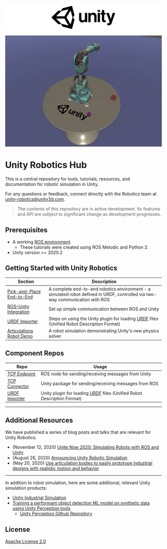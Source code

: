 ![](images/unity-wide.png)

<p align="center"><img src="tutorials/pick_and_place/img/0_pick_place.gif" width="600"/></p>

# Unity Robotics Hub

This is a central repository for tools, tutorials, resources, and documentation for robotic simulation in Unity.

For any questions or feedback, connect directly with the Robotics team at [unity-robotics@unity3d.com](mailto:unity-robotics@unity3d.com).

> The contents of this repository are in active development. Its features and API are subject to significant change as development progresses.

## Prerequisites
- A working [ROS environment](https://www.ros.org/install/)
	- These tutorials were created using ROS Melodic and Python 2.
- Unity version >= 2020.2

## Getting Started with Unity Robotics

| Section | Description |
|---|---|
| [Pick-and-Place End-to-End](tutorials/pick_and_place/README.md) | A complete end-to-end robotics environment - a simulated robot defined in URDF, controlled via two-way communication with ROS |
| [ROS–Unity Integration](tutorials/ros_unity_integration/README.md) | Set up simple communication between ROS and Unity |
| [URDF Importer](tutorials/urdf_importer/urdf_tutorial.md) | Steps on using the Unity plugin for loading [URDF](http://wiki.ros.org/urdf) files (Unified Robot Description Format) | 
| [Articulations Robot Demo](https://github.com/Unity-Technologies/articulations-robot-demo) | A robot simulation demonstrating Unity's new physics solver


## Component Repos

| Repo | Usage |
|---|---|
| [TCP Endpoint](https://github.com/Unity-Technologies/ROS-TCP-Endpoint) | ROS node for sending/receiving messages from Unity |
| [TCP Connector](https://github.com/Unity-Technologies/ROS-TCP-Connector) | Unity package for sending/receiving messages from ROS |
| [URDF Importer](https://github.com/Unity-Technologies/URDF-Importer) | Unity plugin for loading [URDF](http://wiki.ros.org/urdf) files (Unified Robot Description Format) |

---

## Additional Resources

We have published a series of blog posts and talks that are relevant for Unity Robotics:

- (November 12, 2020)
[Unite Now 2020: Simulating Robots with ROS and Unity](https://resources.unity.com/unitenow/onlinesessions/simulating-robots-with-ros-and-unity)
- (August 26, 2020)
[Announcing Unity Robotic Simulation](https://unity.com/solutions/automotive-transportation-manufacturing/robotics)
- (May 20, 2020)
[Use articulation bodies to easily prototype industrial designs with realistic motion and behavior](https://blogs.unity3d.com/2020/05/20/use-articulation-bodies-to-easily-prototype-industrial-designs-with-realistic-motion-and-behavior/)

---

In addition to robot simulation, here are some additional, relevant Unity simulation products:

- [Unity Industrial Simulation](https://unity.com/products/unity-simulation)
- [Training a performant object detection ML model on synthetic data using Unity Perception tools](https://blogs.unity3d.com/2020/09/17/training-a-performant-object-detection-ml-model-on-synthetic-data-using-unity-perception-tools/)
  - [Unity Perception Github Repository](https://github.com/Unity-Technologies/com.unity.perception)

## License
[Apache License 2.0](LICENSE)